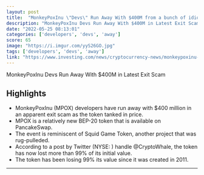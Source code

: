 ```yaml
---
layout: post
title:  "MonkeyPoxInu \"Devs\" Run Away With $400M from a bunch of idiots"
description: "MonkeyPoxInu Devs Run Away With $400M in Latest Exit Scam"
date: "2022-05-25 08:13:01"
categories: ['developers', 'devs', 'away']
score: 65
image: "https://i.imgur.com/yyS26GO.jpg"
tags: ['developers', 'devs', 'away']
link: "https://www.investing.com/news/cryptocurrency-news/monkeypoxinu-devs-run-away-with-400m-in-latest-exit-scam-2829722"
---
```


MonkeyPoxInu Devs Run Away With $400M in Latest Exit Scam

## Highlights

- MonkeyPoxInu (MPOX) developers have run away with $400 million in an apparent exit scam as the token tanked in price.
- MPOX is a relatively new BEP-20 token that is available on PancakeSwap.
- The event is reminiscent of Squid Game Token, another project that was rug-pulleded.
- According to a post by Twitter (NYSE: ) handle @CryptoWhale, the token has now lost more than 99% of its initial value.
- The token has been losing 99% its value since it was created in 2011.

---
